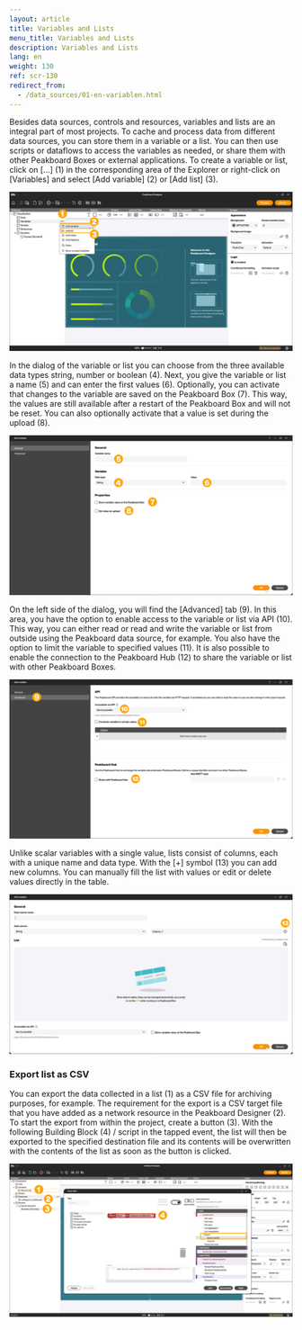 ```yaml
---
layout: article
title: Variables and Lists
menu_title: Variables and Lists
description: Variables and Lists
lang: en
weight: 130
ref: scr-130
redirect_from:
  - /data_sources/01-en-variablen.html
---
```


Besides data sources, controls and resources, variables and lists are an integral part of most projects. To cache and process data from different data sources, you can store them in a variable or a list. You can then use scripts or dataflows to access the variables as needed, or share them with other Peakboard Boxes or external applications.
To create a variable or list, click on [...] (1) in the corresponding area of the Explorer or right-click on [Variables] and select [Add variable] (2) or [Add list] (3).

![Add variable or list](/assets/images/scripting/variables/en_add-variable.png)

In the dialog of the variable or list you can choose from the three available data types string, number or boolean (4). Next, you give the variable or list a name (5) and can enter the first values (6). Optionally, you can activate that changes to the variable are saved on the Peakboard Box (7). This way, the values are still available after a restart of the Peakboard Box and will not be reset. You can also optionally activate that a value is set during the upload (8).

![Dialog variable or list](/assets/images/scripting/variables/en_dialog.png)

On the left side of the dialog, you will find the [Advanced] tab (9). In this area, you have the option to enable access to the variable or list via API (10). This way, you can either read or read and write the variable or list from outside using the Peakboard data source, for example. You also have the option to limit the variable to specified values (11). It is also possible to enable the connection to the Peakboard Hub (12) to share the variable or list with other Peakboard Boxes.

![Advanced](/assets/images/scripting/variables/en_advanced.png)

Unlike scalar variables with a single value, lists consist of columns, each with a unique name and data type. With the [+] symbol (13) you can add new columns. You can manually fill the list with values or edit or delete values directly in the table.

![Lists](/assets/images/scripting/variables/en_lists.png)

### Export list as CSV

You can export the data collected in a list (1) as a CSV file for archiving purposes, for example.
The requirement for the export is a CSV target file that you have added as a network resource in the Peakboard Designer (2).
To start the export from within the project, create a button (3). With the following Building Block (4) / script in the tapped event, the list will then be exported to the specified destination file and its contents will be overwritten with the contents of the list as soon as the button is clicked.

![CSV export](/assets/images/scripting/variables/en_csv-export.png)
